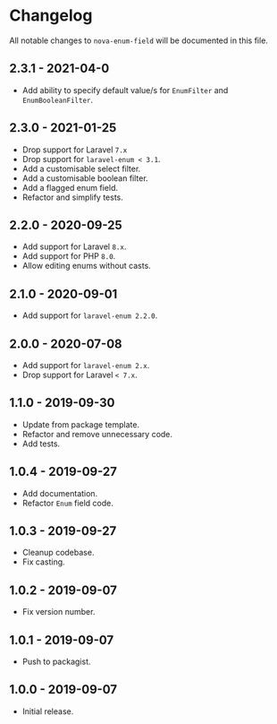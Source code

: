 # Changelog

All notable changes to `nova-enum-field` will be documented in this file.

## 2.3.1 - 2021-04-0
- Add ability to specify default value/s for `EnumFilter` and `EnumBooleanFilter`.

## 2.3.0 - 2021-01-25

- Drop support for Laravel `7.x`
- Drop support for `laravel-enum < 3.1`.
- Add a customisable select filter.
- Add a customisable boolean filter.
- Add a flagged enum field.
- Refactor and simplify tests.

## 2.2.0 - 2020-09-25

- Add support for Laravel `8.x`.
- Add support for PHP `8.0`.
- Allow editing enums without casts.

## 2.1.0 - 2020-09-01

- Add support for `laravel-enum 2.2.0`.

## 2.0.0 - 2020-07-08

- Add support for `laravel-enum 2.x`.
- Drop support for Laravel `< 7.x`.

## 1.1.0 - 2019-09-30

- Update from package template.
- Refactor and remove unnecessary code.
- Add tests.

## 1.0.4 - 2019-09-27

- Add documentation.
- Refactor `Enum` field code.

## 1.0.3 - 2019-09-27

- Cleanup codebase.
- Fix casting.

## 1.0.2 - 2019-09-07

- Fix version number.

## 1.0.1 - 2019-09-07

- Push to packagist.

## 1.0.0 - 2019-09-07

- Initial release.
